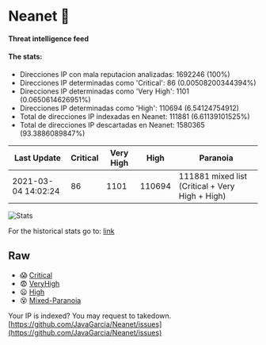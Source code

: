 # Neanet :hocho:
#### Threat intelligence feed
#### The stats:

- Direcciones IP con mala reputacion analizadas: 1692246 (100%)
- Direcciones IP determinadas como 'Critical':  86 (0.00508200344394%)
- Direcciones IP determinadas como 'Very High':  1101 (0.0650614626951%)
- Direcciones IP determinadas como 'High':  110694 (6.54124754912)
- Total de direcciones IP indexadas en Neanet:  111881 (6.61139101525%)
- Total de direcciones IP descartadas en Neanet:  1580365 (93.3886089847%)

| Last Update | Critical | Very High | High | Paranoia |
| --- | --- | --- | --- | --- |
| 2021-03-04 14:02:24 | 86 | 1101 | 110694 | 111881 mixed list (Critical + Very High + High)|

![Stats](https://docs.google.com/spreadsheets/d/e/2PACX-1vSnaNMIXVabIpDJjufMlzH7poXnshF3mgd8Is1g9ytUEzVsP5my4Trn8f-xkoLLQ38xpL3HtmUexLo6/pubchart?oid=501124687&format=image)

For the historical stats go to: [link](/stats.csv)
## Raw
- :scream: [Critical](https://raw.githubusercontent.com/JavaGarcia/Neanet/master/blacklists/neanet_critical.txt)
- :fearful: [VeryHigh](https://raw.githubusercontent.com/JavaGarcia/Neanet/master/blacklists/neanet_veryHigh.txtt)
- :frowning: [High](https://raw.githubusercontent.com/JavaGarcia/Neanet/master/blacklists/neanet_high.txt)
- :dizzy_face: [Mixed-Paranoia](https://raw.githubusercontent.com/JavaGarcia/Neanet/master/blacklists/neanet_all.txt)


Your IP is indexed? You may request to takedown. [https://github.com/JavaGarcia/Neanet/issues](https://github.com/JavaGarcia/Neanet/issues)













































































































































































































































































































































































































































































































































































































































































































































































































































































































































































































































































































































































































































































































































































































































































































































































































































































































































































































































































































































































































































































































































































































































































































































































































































































































































































































































































































































































































































































































































































































































































































































































































































































































































































































































































































































































































































































































































































































































































































































































































































































































































































































































































































































































































































































































































































































































































































































































































